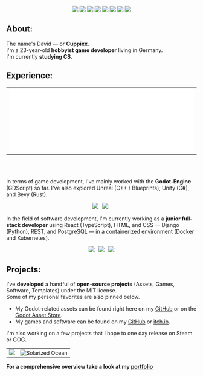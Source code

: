<p align="center">
  <a href="https://github.com/Cuppixx"><img src="https://komarev.com/ghpvc/?username=Cuppixx&color=blue&style=flat" /></a>
  <a href="https://github.com/Cuppixx?tab=repositories"><img src="https://img.shields.io/badge/Repos-31-blue?style=flat" /></a>
  <a href="https://github.com/Cuppixx?tab=repositories"><img src="https://img.shields.io/badge/Public%20Repos-20-blue?style=flat" /></a>
  <a href="https://gist.github.com/Cuppixx"><img src="https://img.shields.io/badge/Gists-2-blue?style=flat" /></a>
  <a href="https://github.com/Cuppixx?tab=packages"><img src="https://img.shields.io/badge/Packages-0-478CBF?style=flat" /></a>
  <a href="https://www.youtube.com/watch?v=7IOG92WEkOc"><img src="https://img.shields.io/badge/GOAT-Outward-blue?style=flat" /></a>
  <a href="https://godotengine.org"><img src="https://img.shields.io/badge/Engine-Godot-478CBF?style=flat" /></a>
  <a href="https://github.com/Cuppixx"><img src="https://img.shields.io/badge/GitHub%20Since-2022-blue?style=flat" /></a>
</p>

## About:
The name's David — or **Cuppixx**.  
I'm a 23-year-old **hobbyist game developer** living in Germany.  
I'm currently **studying CS**.


## Experience:
<div align="center">
  <table>
    <tbody>
      <tr>
        <td><img src="https://raw.githubusercontent.com/Cuppixx/Cuppixx/main/metrics.plugin.languages.svg"/></td>
      </tr>
    </tbody>
  </table>
</div>
<br><br>

In terms of game development, I've mainly worked with the **Godot-Engine** (GDScript) so far. I've also explored Unreal (C++ / Blueprints), Unity (C#), and Bevy (Rust).
<p align="center">
  <a href="https://godotengine.org"><img src="https://img.shields.io/badge/Engine-Godot-478CBF?style=flat&logo=godot-engine&logoColor=white" style="margin-right:6px;" /></a>
  <a href="https://isocpp.org/std/standing-documents"><img src="https://img.shields.io/badge/Language-C++-00599C?style=flat&logo=cplusplus&logoColor=white" style="margin-right:6px;" /></a>
</p>

  In the field of software development, I'm currently working as a **junior full-stack developer** using React (TypeScript), HTML, and CSS — Django (Python), REST, and PostgreSQL — in a containerized environment (Docker and Kubernetes).
<p align="center">
  <a href="https://reactnative.dev"><img src="https://img.shields.io/badge/Frontend-React-blue?style=flat&logo=react" style="margin-right:6px;" /></a>
  <a href="https://www.djangoproject.com"><img src="https://img.shields.io/badge/Backend-Django-green?style=flat&logo=django" style="margin-right:6px;" /></a>
  <a href="https://www.docker.com"><img src="https://img.shields.io/badge/DevOps-Docker-blue?style=flat&logo=docker" /></a>
</p>

## Projects:

I've **developed** a handful of **open-source projects** (Assets, Games, Software, Templates) under the MIT license.  
Some of my personal favorites are also pinned below.

- My Godot-related assets can be found right here on my [GitHub](https://github.com/Cuppixx?tab=repositories) or on the [Godot Asset Store](https://godotengine.org/asset-library/asset?user=CuppiXD).
- My games and software can be found on my [GitHub](https://github.com/Cuppixx?tab=repositories) or [itch.io](https://cuppixx.itch.io).

I'm also working on a few projects that I hope to one day release on Steam or GOG.

<table>
  <tbody>
    <tr>
      <td><img src="https://github-readme-stats.vercel.app/api?username=Cuppixx&show_icons=true&count_private=true&hide_title=true&theme=transparent&hide_border=true"/></td>
      <td><img src="https://nirzak-streak-stats.vercel.app/?user=Cuppixx&theme=transparent&hide_border=true" alt="Solarized Ocean"/></td>
    </tr>
  </tbody>
</table>

**For a comprehensive overview take a look at my [portfolio](https://cuppixx.github.io)**
